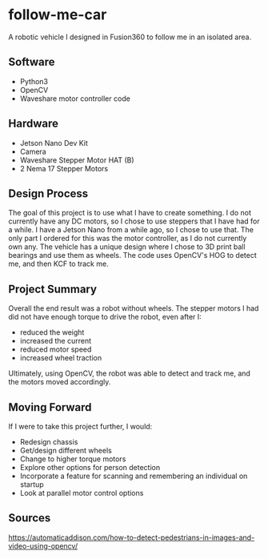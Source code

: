 # follow-me-car
 A robotic vehicle I designed in Fusion360 to follow me in an isolated area.
 
 ## Software
- Python3
- OpenCV
- Waveshare motor controller code

## Hardware
- Jetson Nano Dev Kit
- Camera
- Waveshare Stepper Motor HAT (B)
- 2 Nema 17 Stepper Motors

## Design Process
The goal of this project is to use what I have to create something. I do not currently have any DC motors, so I chose to use steppers that I have had for a while. I have a Jetson Nano from a while ago, so I chose to use that. 
The only part I ordered for this was the motor controller, as I do not currently own any. The vehicle has a unique design where I chose to 3D print ball bearings and use them as wheels. The code uses OpenCV's HOG to detect me, and then KCF to track me.

## Project Summary
Overall the end result was a robot without wheels. The stepper motors I had did not have enough torque to drive the robot, even after I:
- reduced the weight
- increased the current
- reduced motor speed
- increased wheel traction

Ultimately, using OpenCV, the robot was able to detect and track me, and the motors moved accordingly.

## Moving Forward
If I were to take this project further, I would:
- Redesign chassis
- Get/design different wheels
- Change to higher torque motors
- Explore other options for person detection
- Incorporate a feature for scanning and remembering an individual on startup
- Look at parallel motor control options

## Sources
https://automaticaddison.com/how-to-detect-pedestrians-in-images-and-video-using-opencv/
